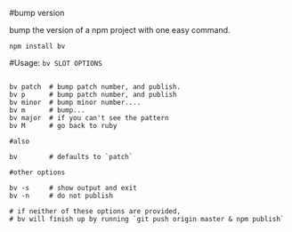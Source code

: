 #bump version

bump the version of a npm project with one easy command.

```
npm install bv
```

#Usage: `bv SLOT OPTIONS`
```

bv patch  # bump patch number, and publish.
bv p      # bump patch number, and publish
bv minor  # bump minor number.... 
bv m      # bump...
bv major  # if you can't see the pattern
bv M      # go back to ruby

#also

bv        # defaults to `patch`

#other options

bv -s     # show output and exit
bv -n     # do not publish

# if neither of these options are provided, 
# bv will finish up by running `git push origin master & npm publish`
```


